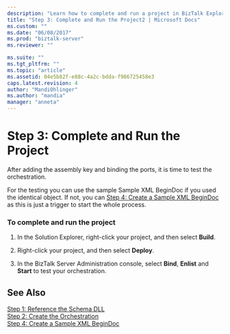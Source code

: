 ```yaml
---
description: "Learn how to complete and run a project in BizTalk Explorer."
title: "Step 3: Complete and Run the Project2 | Microsoft Docs"
ms.custom: ""
ms.date: "06/08/2017"
ms.prod: "biztalk-server"
ms.reviewer: ""

ms.suite: ""
ms.tgt_pltfrm: ""
ms.topic: "article"
ms.assetid: 04e5b82f-e88c-4a2c-bdda-f986725458e3
caps.latest.revision: 4
author: "MandiOhlinger"
ms.author: "mandia"
manager: "anneta"
---
```

# Step 3: Complete and Run the Project

After adding the assembly key and binding the ports, it is time to test the orchestration.  
  
For the testing you can use the sample Sample XML BeginDoc if you used the identical object. If not, you can [Step 4: Create a Sample XML BeginDoc](../core/step-4-create-a-sample-xml-begindoc1.md) as this is just a trigger to start the whole process.  
  
### To complete and run the project  
  
1. In the Solution Explorer, right-click your project, and then select **Build**.  
  
2. Right-click your project, and then select **Deploy**.  
  
3. In the BizTalk Server Administration console, select **Bind**, **Enlist** and **Start** to test your orchestration.  
  
## See Also
  
 [Step 1: Reference the Schema DLL](../core/step-1-reference-the-schema-dll2.md)   
 [Step 2: Create the Orchestration](../core/step-2-create-the-orchestration1.md)   
 [Step 4: Create a Sample XML BeginDoc](../core/step-4-create-a-sample-xml-begindoc1.md)
